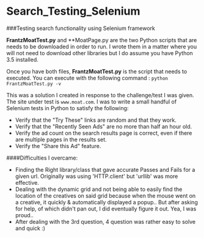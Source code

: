 # Search_Testing_Selenium
###Testing search functionality using Selenium framework

**FrantzMoatTest.py** and **MoatPage.py are the two Python scripts that are needs to be downloaded in order to run.  I wrote them in a matter where you will not need to download other libraries but I do assume you have Python 3.5 installed.

Once you have both files, **FrantzMoatTest.py** is the script that needs to executed.  You can execute with the following command :
`python FrantzMoatTest.py -v`

This was a solution I created in response to the challenge/test I was given.  The site under test is `www.moat.com`.  I was to write a small handful of Selenium tests in Python to satisfy the following:
* Verify that the "Try These" links are random and that they work.
* Verify that the "Recently Seen Ads" are no more than half an hour old.
* Verify the ad count on the search results page is correct, even if there are multiple pages in the results set.
* Verify the "Share this Ad"  feature.

####Difficulties I overcame:

* Finding the Right library/class that gave accurate Passes and Fails for a given url.  Originally was using 'HTTP.client' but 'urllib' was more effective.
* Dealing with the dynamic grid and not being able to easily find the location of the creatives on said grid because when the mouse went on a creative, it quickly & automatically displayed a popup..  But after asking for help, of which didn't pan out, I did eventually figure it out.  Yea, I was proud..
* After dealing with the 3rd question, 4 question was rather easy to solve and quick :)